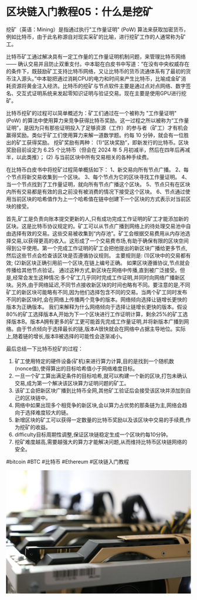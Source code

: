 # 区块链入门教程05：什么是挖矿

挖矿（英语：Mining）是指通过执行"工作量证明" (PoW) 算法来获取加密货币，例如比特币，由于此名称源自对现实采矿的比喻，进行挖矿工作的人通常称为矿工。

比特币矿工通过解决具有一定工作量的工作量证明机制问题，来管理比特币网络 —— 确认交易并且防止双重支付。中本聪在白皮书中写道：“在没有中央权威存在的条件下，既鼓励矿工支持比特币网络，又让比特币的货币流通体系有了最初的货币注入源头。”中本聪把通过消耗CPU的电力和时间来产生比特币，比喻成金矿消耗资源将黄金注入经济。比特币的挖矿与节点软件主要是通过点对点网络、数字签名、交互式证明系统来发起零知识证明与验证交易。现在主要是使用GPU进行挖矿。

比特币挖矿的过程可以简单概述为：矿工们通过在一个被称为 "工作量证明" (PoW) 的算法中使用算力来竞争获得比特币奖励。这一过程之所以被称为“工作量证明”，是因为只有那些证明投入了足够资源（工作）的参与者（矿工）才有机会赢得奖励。类似于矿工们使用算力来解一道数学题。约每 10 分钟，就会有一位胜出的矿工获得奖励。 
挖矿奖励有两种： 
(1)“区块奖励”，即新发行的比特币。区块奖励目前设定为 6.25 个比特币（但会在 2024 年 5 月初减半，然后在四年后再减半，以此类推）；
(2) 与当前区块中所有交易相关的各种手续费。

在比特币白皮书中将挖矿过程简单概括如下： 
1、新交易向所有节点广播。 
2、每个节点将新交易收集到一个区块。 
3、每个节点为它的区块寻找工作量证明。 
4、当一个节点找到了工作量证明，就向所有节点广播这个区块。
5、节点只有在区块内所有交易都是有效的且之前没有被消费的情况下接受这个区块。 
6、节点通过使用当前区块的哈希值作为上一个哈希值在链中创建下一个区块的方式表示对当前区块的接受。 

首先,矿工是负责向账本提交更新的人,只有成功完成工作证明的矿工才能添加新的区块。这是比特币协议规定的。矿工可以从节点广播到网络上的待处理交易池中自由选择有效的交易。这些交易被收集到“内存池”。矿工会根据交易费用从内存池选择交易,以获得更高的收入。这形成了一个交易费市场,有助于确保有限的区块空间得到公平使用。第一个完成工作证明的矿工会把他提出的新区块广播给更多节点,然后这些节点会检查该区块是否遵循协议规则。
主要规则是: (1)区块中的交易都有效; (2)新区块正确引用前一个区块,在链上编号正确。
如果区块遵循协议,节点就会传播给其他节点验证。 通过这种方式,新区块在网络中传播,直到被广泛接受。但是,经常会发生这种情况:多个矿工几乎同时完成工作证明,并同时向网络广播新区块。另外,由于网络延迟,不同节点接收新区块的时间也略有不同。要注意的是,不同矿工的新区块可能略有不同,因为他们选择包含不同的交易。当两个矿工同时发布不同的新区块时,会在网络上传播两个竞争的版本。网络倾向选择让链增长更快的版本为正确版本。
我们来解释为什么网络倾向于选择让链增长更快的版本。假设80%的矿工选择版本A,开始为下一个区块进行工作证明计算，剩余25%的矿工选择版本B。版本A拥有更多的矿工更可能首先完成工作量证明,并将新版本广播到网络。由于节点倾向于选择最长的链,版本A很快就会在网络中占据主导地位。实际上,随着链的增长,版本B被选择的可能性会逐渐减小。

最后总结一下比特币挖矿的过程：
1. 矿工使用特定的硬件设备(矿机)来进行算力计算,目的是找到一个随机数(nonce值),使得算出的目标哈希值小于网络难度目标。
2. 一旦一个矿工算出满足条件的目标哈希,就可以构建一个新的区块,打包未确认交易,成为第一个解决该区块算力证明问题的矿工。
3. 该矿工会把新区块广播到比特币全网,其他矿工验证后会接受该区块并添加到自己的区块链中。
4. 网络中如果出现多个相竞争的新区块,会以算力占优势的那条链为主,网络会趋向于选择难度较大的链。
5. 新增区块的矿工可以获得一定数量的比特币奖励以及该区块中交易的手续费,作为挖矿的收益。
6. difficulty目标周期性调整,保证区块链稳定生成一个区块约每10分钟。
7. 挖矿难度越高,需要越强大的算力才能解决问题,从而维持比特币区块链网络的安全。

#bitcoin #BTC #比特币 #Ethereum #区块链入门教程

<img src="./picture/Mining1.jpg" style="zoom: 50%;" />